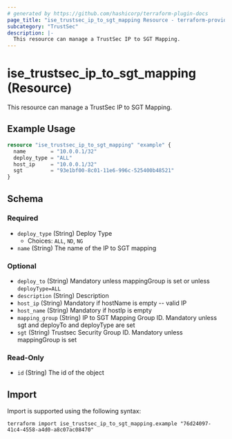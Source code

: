 ```yaml
---
# generated by https://github.com/hashicorp/terraform-plugin-docs
page_title: "ise_trustsec_ip_to_sgt_mapping Resource - terraform-provider-ise"
subcategory: "TrustSec"
description: |-
  This resource can manage a TrustSec IP to SGT Mapping.
---
```


# ise_trustsec_ip_to_sgt_mapping (Resource)

This resource can manage a TrustSec IP to SGT Mapping.

## Example Usage

```terraform
resource "ise_trustsec_ip_to_sgt_mapping" "example" {
  name        = "10.0.0.1/32"
  deploy_type = "ALL"
  host_ip     = "10.0.0.1/32"
  sgt         = "93e1bf00-8c01-11e6-996c-525400b48521"
}
```

<!-- schema generated by tfplugindocs -->
## Schema

### Required

- `deploy_type` (String) Deploy Type
  - Choices: `ALL`, `ND`, `NG`
- `name` (String) The name of the IP to SGT mapping

### Optional

- `deploy_to` (String) Mandatory unless mappingGroup is set or unless `deployType=ALL`
- `description` (String) Description
- `host_ip` (String) Mandatory if hostName is empty -- valid IP
- `host_name` (String) Mandatory if hostIp is empty
- `mapping_group` (String) IP to SGT Mapping Group ID. Mandatory unless sgt and deployTo and deployType are set
- `sgt` (String) Trustsec Security Group ID. Mandatory unless mappingGroup is set

### Read-Only

- `id` (String) The id of the object

## Import

Import is supported using the following syntax:

```shell
terraform import ise_trustsec_ip_to_sgt_mapping.example "76d24097-41c4-4558-a4d0-a8c07ac08470"
```
